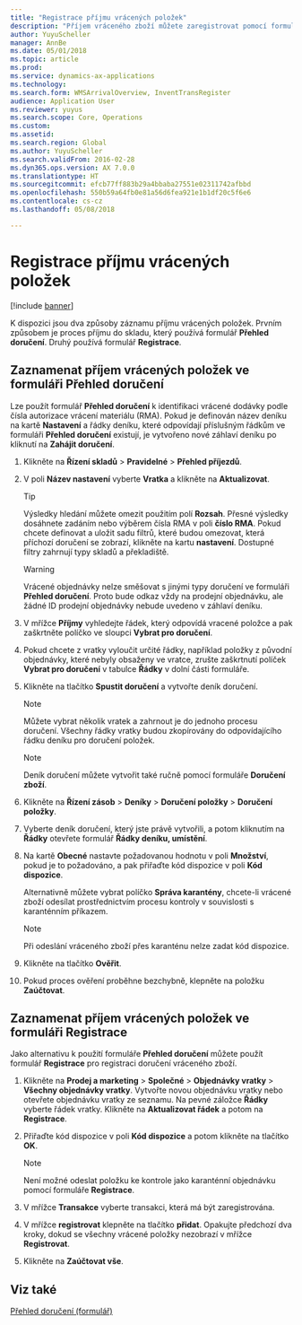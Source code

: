 ```yaml
---
title: "Registrace příjmu vrácených položek"
description: "Příjem vráceného zboží můžete zaregistrovat pomocí formuláře Přehled doručení nebo Registrace."
author: YuyuScheller
manager: AnnBe
ms.date: 05/01/2018
ms.topic: article
ms.prod: 
ms.service: dynamics-ax-applications
ms.technology: 
ms.search.form: WMSArrivalOverview, InventTransRegister
audience: Application User
ms.reviewer: yuyus
ms.search.scope: Core, Operations
ms.custom: 
ms.assetid: 
ms.search.region: Global
ms.author: YuyuScheller
ms.search.validFrom: 2016-02-28
ms.dyn365.ops.version: AX 7.0.0
ms.translationtype: HT
ms.sourcegitcommit: efcb77ff883b29a4bbaba27551e02311742afbbd
ms.openlocfilehash: 550b59a64fb0e81a56d6fea921e1b1df20c5f6e6
ms.contentlocale: cs-cz
ms.lasthandoff: 05/08/2018

---
```



# <a name="register-the-receipt-of-returned-items"></a>Registrace příjmu vrácených položek 

[!include [banner](../includes/banner.md)]


K dispozici jsou dva způsoby záznamu příjmu vrácených položek. Prvním způsobem je proces příjmu do skladu, který používá formulář **Přehled doručení**. Druhý používá formulář **Registrace**.

## <a name="register-the-receipt-of-returned-items-in-the-arrival-overview-form"></a>Zaznamenat příjem vrácených položek ve formuláři Přehled doručení

Lze použít formulář **Přehled doručení** k identifikaci vrácené dodávky podle čísla autorizace vrácení materiálu (RMA). Pokud je definován název deníku na kartě **Nastavení** a řádky deníku, které odpovídají příslušným řádkům ve formuláři **Přehled doručení** existují, je vytvořeno nové záhlaví deníku po kliknutí na **Zahájit doručení**.

1.  Klikněte na **Řízení skladů** \> **Pravidelné** \> **Přehled příjezdů**.

2.  V poli **Název nastavení** vyberte **Vratka** a klikněte na **Aktualizovat**.
    

    > [!TIP]
    > <P>Výsledky hledání můžete omezit použitím polí <STRONG>Rozsah</STRONG>. Přesné výsledky dosáhnete zadáním nebo výběrem čísla RMA v poli <STRONG>číslo RMA</STRONG>. Pokud chcete definovat a uložit sadu filtrů, které budou omezovat, která příchozí doručení se zobrazí, klikněte na kartu <STRONG>nastavení</STRONG>. Dostupné filtry zahrnují typy skladů a překladiště.</P>

    

    > [!WARNING]
    > <P>Vrácené objednávky nelze směšovat s jinými typy doručení ve formuláři <STRONG>Přehled doručení</STRONG>. Proto bude odkaz vždy na prodejní objednávku, ale žádné ID prodejní objednávky nebude uvedeno v záhlaví deníku.</P>



3.  V mřížce **Příjmy** vyhledejte řádek, který odpovídá vracené položce a pak zaškrtněte políčko ve sloupci **Vybrat pro doručení**.

4.  Pokud chcete z vratky vyloučit určité řádky, například položky z původní objednávky, které nebyly obsaženy ve vratce, zrušte zaškrtnutí políček **Vybrat pro doručení** v tabulce **Řádky** v dolní části formuláře.

5.  Klikněte na tlačítko **Spustit doručení** a vytvořte deník doručení.
    

    > [!NOTE]
    > <P>Můžete vybrat několik vratek a zahrnout je do jednoho procesu doručení. Všechny řádky vratky budou zkopírovány do odpovídajícího řádku deníku pro doručení položek.</P>

    

    > [!NOTE]
    > <P>Deník doručení můžete vytvořit také ručně pomocí formuláře <STRONG>Doručení zboží</STRONG>. 



6.  Klikněte na **Řízení zásob** \> **Deníky** \> **Doručení položky** \> **Doručení položky**.

7.  Vyberte deník doručení, který jste právě vytvořili, a potom kliknutím na **Řádky** otevřete formulář **Řádky deníku, umístění**.

8.  Na kartě **Obecné** nastavte požadovanou hodnotu v poli **Množství**, pokud je to požadováno, a pak přiřaďte kód dispozice v poli **Kód dispozice**.
    
    Alternativně můžete vybrat políčko **Správa karantény**, chcete-li vrácené zboží odesílat prostřednictvím procesu kontroly v souvislosti s karanténním příkazem.
    

    > [!NOTE]
    > <P>Při odeslání vráceného zboží přes karanténu nelze zadat kód dispozice.</P>



9.  Klikněte na tlačítko **Ověřit**.

10. Pokud proces ověření proběhne bezchybně, klepněte na položku **Zaúčtovat**.

## <a name="register-the-receipt-of-returned-items-in-the-registration-form"></a>Zaznamenat příjem vrácených položek ve formuláři Registrace

Jako alternativu k použití formuláře **Přehled doručení** můžete použít formulář **Registrace** pro registraci doručení vráceného zboží.

1.  Klikněte na **Prodej a marketing** \> **Společné** \> **Objednávky vratky** \> **Všechny objednávky vratky**. Vytvořte novou objednávku vratky nebo otevřete objednávku vratky ze seznamu. Na pevné záložce **Řádky** vyberte řádek vratky. Klikněte na **Aktualizovat řádek** a potom na **Registrace**.

2.  Přiřaďte kód dispozice v poli **Kód dispozice** a potom klikněte na tlačítko **OK**.
    

    > [!NOTE]
    > <P>Není možné odeslat položku ke kontrole jako karanténní objednávku pomocí formuláře <STRONG>Registrace</STRONG>.</P>



3.  V mřížce **Transakce** vyberte transakci, která má být zaregistrována.

4.  V mřížce **registrovat** klepněte na tlačítko **přidat**. Opakujte předchozí dva kroky, dokud se všechny vrácené položky nezobrazí v mřížce **Registrovat**.

5.  Klikněte na **Zaúčtovat vše**.

## <a name="see-also"></a>Viz také

[Přehled doručení (formulář)](https://technet.microsoft.com/en-us/library/hh227654\(v=ax.60\))

  



